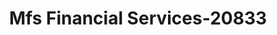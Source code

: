 ---
f_zip-code: 92831
f_state-code: CA
title: Mfs Financial Services-20833
f_phone: 714-680-5365
f_city-only: Fullerton
f_address: 139 N Raymond Ave Fullerton
f_location-unique-id: '20833'
slug: mfs-financial-services-20833
updated-on: '2024-05-30T13:46:58.046Z'
created-on: '2024-05-30T13:36:59.803Z'
published-on: '2024-05-30T13:54:32.469Z'
f_city-state: cms/city/fullerton-ca.md
f_company: cms/company/mfs-financial-services.md
f_state: cms/state/california.md
layout: '[payday-loan].html'
tags: payday-loan
---